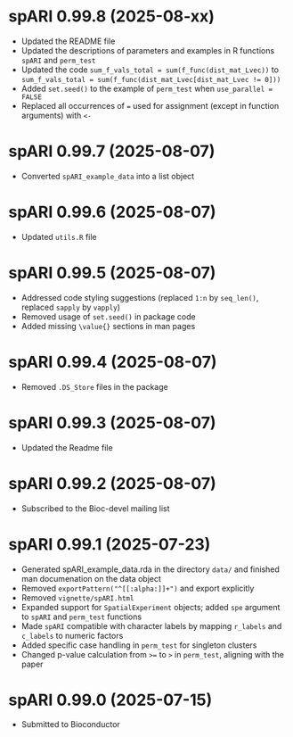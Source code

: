 # spARI 0.99.8 (2025-08-xx)

- Updated the README file
- Updated the descriptions of parameters and examples in R functions `spARI` and `perm_test` 
- Updated the code `sum_f_vals_total = sum(f_func(dist_mat_Lvec))` to `sum_f_vals_total = sum(f_func(dist_mat_Lvec[dist_mat_Lvec != 0]))`
- Added `set.seed()` to the example of `perm_test` when `use_parallel = FALSE`
- Replaced all occurrences of `=` used for assignment (except in function arguments) with `<-`

# spARI 0.99.7 (2025-08-07)

- Converted `spARI_example_data` into a list object

# spARI 0.99.6 (2025-08-07)

- Updated `utils.R` file

# spARI 0.99.5 (2025-08-07)

- Addressed code styling suggestions (replaced `1:n` by `seq_len()`, replaced `sapply` by `vapply`)
- Removed usage of `set.seed()` in package code
- Added missing `\value{}` sections in man pages

# spARI 0.99.4 (2025-08-07)

- Removed `.DS_Store` files in the package

# spARI 0.99.3 (2025-08-07)

- Updated the Readme file

# spARI 0.99.2 (2025-08-07)

- Subscribed to the Bioc-devel mailing list

# spARI 0.99.1 (2025-07-23)

- Generated spARI_example_data.rda in the directory `data/` and finished man documenation on the data object
- Removed `exportPattern("^[[:alpha:]]+")` and export explicitly
- Removed `vignette/spARI.html` 
- Expanded support for `SpatialExperiment` objects; added `spe` argument to `spARI` and `perm_test` functions
- Made `spARI` compatible with character labels by mapping `r_labels` and `c_labels` to numeric factors
- Added specific case handling in `perm_test` for singleton clusters
- Changed p-value calculation from `>=` to `>` in `perm_test`, aligning with the paper

# spARI 0.99.0 (2025-07-15)

- Submitted to Bioconductor